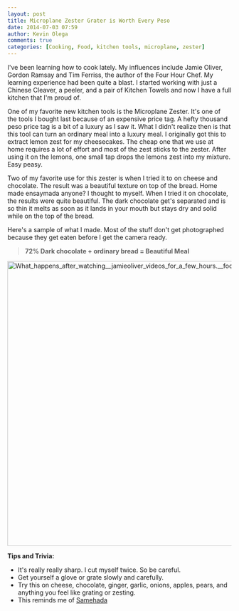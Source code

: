 ```yaml
---
layout: post
title: Microplane Zester Grater is Worth Every Peso
date: 2014-07-03 07:59
author: Kevin Olega
comments: true
categories: [Cooking, Food, kitchen tools, microplane, zester]
---
```

I've been learning how to cook lately. My influences include Jamie Oliver, Gordon Ramsay and Tim Ferriss, the author of the Four Hour Chef. My learning experience had been quite a blast. I started working with just a Chinese Cleaver, a peeler, and a pair of Kitchen Towels and now I have a full kitchen that I'm proud of.

One of my favorite new kitchen tools is the Microplane Zester. It's one of the tools I bought last because of an expensive price tag. A hefty thousand peso price tag is a bit of a luxury as I saw it. What I didn't realize then is that this tool can turn an ordinary meal into a luxury meal. I originally got this to extract lemon zest for my cheesecakes. The cheap one that we use at home requires a lot of effort and most of the zest sticks to the zester. After using it on the lemons, one small tap drops the lemons zest into my mixture. Easy peasy.

Two of my favorite use for this zester is when I tried it to on cheese and chocolate. The result was a beautiful texture on top of the bread. Home made ensaymada anyone? I thought to myself. When I tried it on chocolate, the results were quite beautiful. The dark chocolate get's separated and is so thin it melts as soon as it lands in your mouth but stays dry and solid while on the top of the bread.

Here's a sample of what I made. Most of the stuff don't get photographed because they get eaten before I get the camera ready.
<blockquote><strong>72% Dark chocolate + ordinary bread = Beautiful Meal</strong></blockquote>
<a href="http://philippineislandliving.com/microplane-zester-grater-is-worth-every-peso/what_happens_after_watching__jamieoliver_videos_for_a_few_hours-__food__restday/" rel="attachment wp-att-1439"><img class="alignleft size-full wp-image-1439" alt="What_happens_after_watching__jamieoliver_videos_for_a_few_hours.__food__restday" src="http://philippineislandliving.com/wp-content/uploads/2014/07/What_happens_after_watching__jamieoliver_videos_for_a_few_hours.__food__restday.jpg" width="640" height="640" /></a>

<strong>Tips and Trivia:</strong>
<ul>
	<li>It's really really sharp. I cut myself twice. So be careful.</li>
	<li>Get yourself a glove or grate slowly and carefully.</li>
	<li>Try this on cheese, chocolate, ginger, garlic, onions, apples, pears, and anything you feel like grating or zesting.</li>
	<li>This reminds me of <a href="http://naruto.wikia.com/wiki/Samehada">Samehada</a></li>
</ul>
